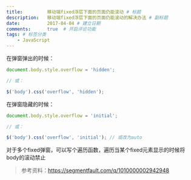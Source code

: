 ```yaml
---
title:         移动端fixed浮层下面的页面仍能滚动 # 标题
description:   移动端fixed浮层下面的页面仍能滚动的解决办法 # 副标题
date:          2017-04-04 # 建立日期
comments:      true  # 开启评论功能
tags: # 标签分类
    - JavaScript
---
```




在弹窗弹出的时候：
```js
document.body.style.overflow = 'hidden';

// 或：

$('body').css('overflow', 'hidden');
```

在弹窗隐藏的时候：
```js
document.body.style.overflow = 'initial';

// 或：

$('body').css('overflow', 'initial'); // 或改为auto
```

对于多个fixed弹窗，可以写个遍历函数，遍历当某个fixed元素显示的时候将body的滚动禁止

>参考资料：https://segmentfault.com/q/1010000002942948
